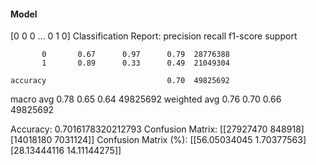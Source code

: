 #### Model
[0 0 0 ... 0 1 0]
Classification Report:
              precision    recall  f1-score   support

           0       0.67      0.97      0.79  28776388
           1       0.89      0.33      0.49  21049304

    accuracy                           0.70  49825692
   macro avg       0.78      0.65      0.64  49825692
weighted avg       0.76      0.70      0.66  49825692

Accuracy: 0.7016178320212793
Confusion Matrix:
[[27927470   848918]
 [14018180  7031124]]
Confusion Matrix (%):
[[56.05034045  1.70377563]
 [28.13444116 14.11144275]]
